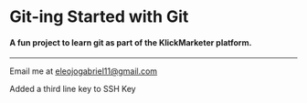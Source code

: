 # Git-ing Started with Git

#### A fun project to learn git as part of the **KlickMarketer** platform.

---

Email me at [eleojogabriel11@gmail.com](Gmail:eleojogabriel11@gmail.com)

Added a third line key to SSH Key